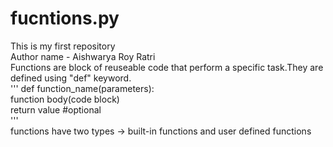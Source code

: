 # fucntions.py
 This is my first repository <br>
 Author name - Aishwarya Roy Ratri <br>
 Functions are block of reuseable code that perform a specific task.They are defined using "def" keyword.<br>
'''
def function_name(parameters):<br>
    <t>function body(code block)<br>
    <t>return value #optional<br>
'''<br>
 functions have two types -> built-in functions and user defined functions
